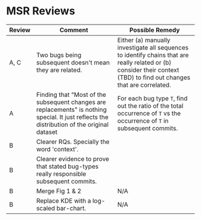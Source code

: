 # MSR Reviews

Review | Comment | Possible Remedy
--- | --- | ---
A, C | Two bugs being subsequent doesn't mean they are related. | Either (a) manually investigate all sequences to identify chains that are really related or (b) consider their context (TBD) to find out changes that are correlated.
A | Finding that "Most of the subsequent changes are replacements" is nothing special. It just reflects the distribution of the original dataset | For each bug type `T`, find out the ratio of the total occurrence of `T` vs the occurrence of `T` in subsequent commits.
B | Clearer RQs. Specially the word 'context'. |
B | Clearer evidence to prove that stated bug-types really responsible subsequent commits. |
B | Merge Fig 1 & 2 | N/A
B | Replace KDE with a log-scaled bar-chart. | N/A
